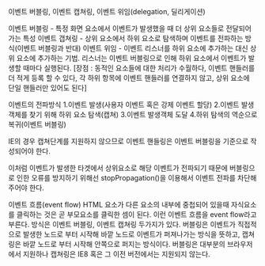 이벤트 버블링, 이벤트 캡쳐링, 이벤트 위임(delegation, 딜리게이션)

이벤트 버블링 - 특정 화면 요소에서 이벤트가 발생했을 때 더 상위 요소들로 전달되어 가는 특성
이벤트 갭쳐링 - 상위 요소에서 하위 요소로 탐색하며 이벤트를 전파하는 방식(이벤트 버블링과 반대)
이벤트 위임 - 이벤트 리스너를 하위 요소에 추가하는 대신 상위 요소에 추가하는 기법. 
리스너는 이벤트 버블링으로 인해 하위 요소에서 이벤트가 발생할 때마다 실행된다.
 [장점 : 동적인 요소들에 대한 처리가 수월하다, 이벤트 핸들러를 더 적게 등록 할 수 있다, 
각 하위 항목에 이벤트 핸들러를 연결하지 않고, 상위 요소에 단일 핸들러만 있어도 된다]

이벤트의 전파방식
1.이벤트 발생(사용자 이벤트 혹은 강제 이벤트 할당)
2.이벤트 발생 객체를 찾기 위해 하위 요소 탐색(캡쳐)
3.이벤트 발생객체 도달
4.하위 탐색의 역순으로 복귀(이벤트 버블링)

IE의 경우 캡쳐단계를 지원하지 않으므로 이벤트 핸들링은 이벤트 버블링을 기준으로 작성되어야 한다.

이처럼 이벤트가 발생한 타겟에서 상위요소로 해당 이벤트가 전파되기 때문에 
버블링으로 인한 오류를 방지하기 위해선 stopPropagation()을 이용해서 이벤트 전파를 차단해주어야 한다.

이벤트 흐름(event flow)
HTML 요소가 다른 요소의 내부에 중첩되어 있을때 자식요소를 클릭하는 것은 곧 부모요소를 클릭한 셈이 된다. 
이런 이벤트 흐름을 event flow라고 부른다. 방식은 이벤트 버블링, 이벤트 캡쳐링 두가지가 있다. 
버블링은 이벤트가 직접적으로 발생한 노드로 부터 시작해 바깥 노드로 이벤트가 퍼져나가는 방식을 뜻하고,
캡쳐링은 바깥 노드로 부터 시작해 안쪽으로 퍼지는 방식이다. 
버블링은 대부분의 브라우저에서 지원하나 캡쳐링은 IE8 혹은 그 이전 버전에서는 지원되지 않는다.
